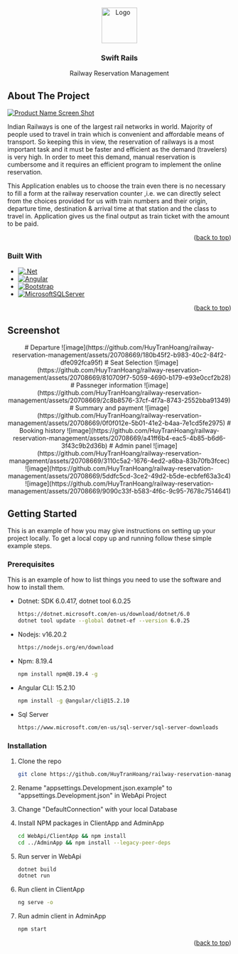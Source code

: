<!-- Improved compatibility of back to top link: See: https://github.com/othneildrew/Best-README-Template/pull/73 -->

<a name="readme-top"></a>

<!--
*** Thanks for checking out the Best-README-Template. If you have a suggestion
*** that would make this better, please fork the repo and create a pull request
*** or simply open an issue with the tag "enhancement".
*** Don't forget to give the project a star!
*** Thanks again! Now go create something AMAZING! :D
-->

<!-- PROJECT SHIELDS -->
<!--
*** I'm using markdown "reference style" links for readability.
*** Reference links are enclosed in brackets [ ] instead of parentheses ( ).
*** See the bottom of this document for the declaration of the reference variables
*** for contributors-url, forks-url, etc. This is an optional, concise syntax you may use.
*** https://www.markdownguide.org/basic-syntax/#reference-style-links
-->

<!-- PROJECT LOGO -->
<br />
<div align="center">
  <a href="https://github.com/HuyTranHoang/railway-reservation-management">
    <img src="https://i.imgur.com/z7SFTce.png" alt="Logo" height="80">
  </a>

<h3 align="center">Swift Rails</h3>

  <p align="center">
    Railway Reservation Management
    <br />
  </p>
</div>

<!-- ABOUT THE PROJECT -->

## About The Project

[![Product Name Screen Shot][product-screenshot]](https://example.com)

Indian Railways is one of the largest rail networks in world. Majority of people used to travel in train which is convenient and affordable means of transport. So keeping this in view, the reservation of railways is a most important task and it must be faster and efficient as the demand (travelers) is very high. In order to meet this demand, manual reservation is cumbersome and it requires an efficient program to implement the online reservation.

This Application enables us to choose the train even there is no necessary to fill a form at the railway reservation counter ,i.e. we can directly select from the choices provided for us with train numbers and their origin, departure time, destination & arrival time at that station and the class to travel in. Application gives us the final output as train ticket with the amount to be paid.

<p align="right">(<a href="#readme-top">back to top</a>)</p>

### Built With

- [![.Net][Dotnet.com]][Dotnet-url]
- [![Angular][Angular.io]][Angular-url]
- [![Bootstrap][Bootstrap.com]][Bootstrap-url]
- [![MicrosoftSQLServer][SqlServer.com]][SqlServer-url]

<p align="right">(<a href="#readme-top">back to top</a>)</p>

## Screenshot

<div align="center">
# Departure
![image](https://github.com/HuyTranHoang/railway-reservation-management/assets/20708669/180b45f2-b983-40c2-84f2-dfe092fca95f)
# Seat Selection
![image](https://github.com/HuyTranHoang/railway-reservation-management/assets/20708669/810709f7-5059-4690-b179-e93e0ccf2b28)
# Passneger information
![image](https://github.com/HuyTranHoang/railway-reservation-management/assets/20708669/2c8b8576-37cf-4f7a-8743-2552bba91349)
# Summary and payment
![image](https://github.com/HuyTranHoang/railway-reservation-management/assets/20708669/0f0f012e-5b01-41e2-b4aa-7e1cd5fe2975)
# Booking history
![image](https://github.com/HuyTranHoang/railway-reservation-management/assets/20708669/a41ff6b4-eac5-4b85-b6d6-3f43c9b2d36b)
# Admin panel
![image](https://github.com/HuyTranHoang/railway-reservation-management/assets/20708669/3110c5a2-1676-4ed2-a6ba-83b70fb3fcec)
![image](https://github.com/HuyTranHoang/railway-reservation-management/assets/20708669/5ddfc5cd-3ce2-49d2-b5de-ecbfef63a3c4)
![image](https://github.com/HuyTranHoang/railway-reservation-management/assets/20708669/9090c33f-b583-4f6c-9c95-7678c7514641)






</div>


<!-- GETTING STARTED -->

## Getting Started

This is an example of how you may give instructions on setting up your project locally.
To get a local copy up and running follow these simple example steps.

### Prerequisites

This is an example of how to list things you need to use the software and how to install them.

- Dotnet: SDK 6.0.417, dotnet tool 6.0.25
  ```sh
  https://dotnet.microsoft.com/en-us/download/dotnet/6.0
  dotnet tool update --global dotnet-ef --version 6.0.25
  ```
- Nodejs: v16.20.2
  ```sh
  https://nodejs.org/en/download
  ```
- Npm: 8.19.4
  ```sh
  npm install npm@8.19.4 -g
  ```
- Angular CLI: 15.2.10
  ```sh
  npm install -g @angular/cli@15.2.10
  ```
- Sql Server
  ```sh
  https://www.microsoft.com/en-us/sql-server/sql-server-downloads
  ```

### Installation

1. Clone the repo
   ```sh
   git clone https://github.com/HuyTranHoang/railway-reservation-management.git
   ```
2. Rename "appsettings.Development.json.example" to "appsettings.Development.json" in WebApi Project

3. Change "DefaultConnection" with your local Database

4. Install NPM packages in ClientApp and AdminApp
   ```sh
   cd WebApi/ClientApp && npm install
   cd ../AdminApp && npm install --legacy-peer-deps
   ```
5. Run server in WebApi
   ```sh
   dotnet build
   dotnet run
   ```
6. Run client in ClientApp
   ```sh
   ng serve -o
   ```
7. Run admin client in AdminApp
   ```sh
   npm start
   ```

<p align="right">(<a href="#readme-top">back to top</a>)</p>

<!-- MARKDOWN LINKS & IMAGES -->
<!-- https://www.markdownguide.org/basic-syntax/#reference-style-links -->

[product-screenshot]: https://i.imgur.com/wkc3RYf.png
[Angular.io]: https://img.shields.io/badge/Angular-DD0031?style=for-the-badge&logo=angular&logoColor=white
[Angular-url]: https://angular.io/
[Bootstrap.com]: https://img.shields.io/badge/Bootstrap-563D7C?style=for-the-badge&logo=bootstrap&logoColor=white
[Bootstrap-url]: https://getbootstrap.com
[Dotnet.com]: https://img.shields.io/badge/.NET-5C2D91?style=for-the-badge&logo=.net&logoColor=white
[Dotnet-url]: https://dotnet.microsoft.com/en-us/download
[SqlServer.com]: https://img.shields.io/badge/Microsoft%20SQL%20Server-CC2927?style=for-the-badge&logo=microsoft%20sql%20server&logoColor=white
[SqlServer-url]: https://www.microsoft.com/en-us/sql-server/sql-server-downloads
